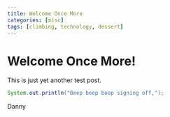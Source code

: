```yaml
---
title: Welcome Once More
categories: [misc]
tags: [climbing, technology, dessert]
---
```


# Welcome Once More!

This is just yet another test post.

```java
System.out.println("Beep beep boop signing off,");
```
Danny